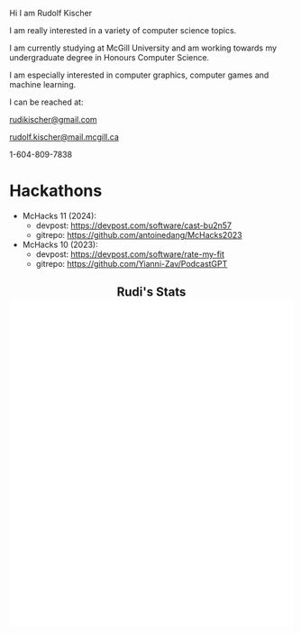 Hi I am Rudolf Kischer

I am really interested in a variety of computer science topics.

I am currently studying at McGill University and am working towards my undergraduate degree in Honours Computer Science.

I am especially interested in computer graphics, computer games and machine learning.


I can be reached at:

rudikischer@gmail.com

rudolf.kischer@mail.mcgill.ca

1-604-809-7838

# Hackathons

- McHacks 11 (2024):
     - devpost: https://devpost.com/software/cast-bu2n57
     - gitrepo: https://github.com/antoinedang/McHacks2023      
- McHacks 10 (2023):
     - devpost: https://devpost.com/software/rate-my-fit
     - gitrepo: https://github.com/Yianni-Zav/PodcastGPT


<h2 align="center"> Rudi's Stats
     <br><img src="https://github.com/rudolfKischer/rudolfKischer/blob/main/github-metrics.svg"><br> 
</h2>





